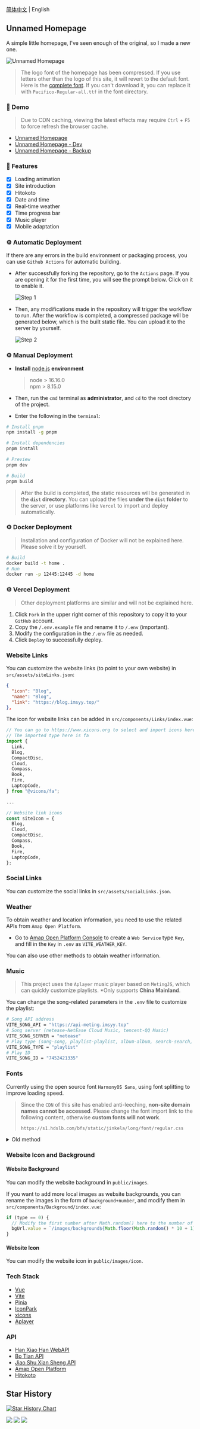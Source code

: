 [简体中文](./README.md) | English

<p>
<strong><h2>Unnamed Homepage</h2></strong>
A simple little homepage, I've seen enough of the original, so I made a new one.
</p>

![Unnamed Homepage](/screenshots/main.jpg)

> The logo font of the homepage has been compressed. If you use letters other than the logo of this site, it will revert to the default font. Here is the [complete font](https://file.imsyy.top/font/Other/Pacifico-Regular.ttf). If you can't download it, you can replace it with `Pacifico-Regular-all.ttf` in the font directory.

### 👀 Demo

> Due to CDN caching, viewing the latest effects may require `Ctrl` + `F5` to force refresh the browser cache.

- [Unnamed Homepage](https://www.imsyy.top)
- [Unnamed Homepage - Dev](https://home-imsyy.vercel.app)
- [Unnamed Homepage - Backup](https://home-5iw.pages.dev)

### 🎉 Features

- [x] Loading animation
- [x] Site introduction
- [x] Hitokoto
- [x] Date and time
- [x] Real-time weather
- [x] Time progress bar
- [x] Music player
- [x] Mobile adaptation

### ⚙️ Automatic Deployment

If there are any errors in the build environment or packaging process, you can use `Github Actions` for automatic building.

- After successfully forking the repository, go to the `Actions` page. If you are opening it for the first time, you will see the prompt below. Click on it to enable it.

  ![Step 1](/screenshots/step1.jpg)

- Then, any modifications made in the repository will trigger the workflow to run. After the workflow is completed, a compressed package will be generated below, which is the built static file. You can upload it to the server by yourself.

  ![Step 2](/screenshots/step2.jpg)

### ⚙️ Manual Deployment

- **Install** [node.js](https://nodejs.org/en/) **environment**

  > node > 16.16.0  
  > npm > 8.15.0

- Then, run the `cmd` terminal as **administrator**, and `cd` to the root directory of the project.
- Enter the following in the `terminal`:

```bash
# Install pnpm
npm install -g pnpm

# Install dependencies
pnpm install

# Preview
pnpm dev

# Build
pnpm build
```

> After the build is completed, the static resources will be generated in the **`dist` directory**. You can upload the files **under the `dist` folder** to the server, or use platforms like `Vercel` to import and deploy automatically.

### ⚙️ Docker Deployment

> Installation and configuration of Docker will not be explained here. Please solve it by yourself.

```bash
# Build
docker build -t home .
# Run
docker run -p 12445:12445 -d home
```

### ⚙️ Vercel Deployment

> Other deployment platforms are similar and will not be explained here.

1. Click `Fork` in the upper right corner of this repository to copy it to your `GitHub` account.
2. Copy the `/.env.example` file and rename it to `/.env` (important).
3. Modify the configuration in the `/.env` file as needed.
4. Click `Deploy` to successfully deploy.

### Website Links

You can customize the website links (to point to your own website) in `src/assets/siteLinks.json`:

```json
{
  "icon": "Blog",
  "name": "Blog",
  "link": "https://blog.imsyy.top/"
},
```

The icon for website links can be added in `src/components/Links/index.vue`:

```js
// You can go to https://www.xicons.org to select and import icons here
// The imported type here is fa
import {
  Link,
  Blog,
  CompactDisc,
  Cloud,
  Compass,
  Book,
  Fire,
  LaptopCode,
} from "@vicons/fa";

...

// Website link icons
const siteIcon = {
  Blog,
  Cloud,
  CompactDisc,
  Compass,
  Book,
  Fire,
  LaptopCode,
};
```

### Social Links

You can customize the social links in `src/assets/socialLinks.json`.

### Weather

To obtain weather and location information, you need to use the related APIs from `Amap Open Platform`.

- Go to [Amap Open Platform Console](https://console.amap.com/dev/index) to create a `Web Service` type `Key`, and fill in the `Key` in `.env` as `VITE_WEATHER_KEY`.

You can also use other methods to obtain weather information.

### Music

> This project uses the `Aplayer` music player based on `MetingJS`, which can quickly customize playlists.
> *Only supports **China Mainland**.

You can change the song-related parameters in the `.env` file to customize the playlist:

```bash
# Song API address
VITE_SONG_API = "https://api-meting.imsyy.top"
# Song server (netease-NetEase Cloud Music, tencent-QQ Music)
VITE_SONG_SERVER = "netease"
# Play type (song-song, playlist-playlist, album-album, search-search, artist-artist)
VITE_SONG_TYPE = "playlist"
# Play ID
VITE_SONG_ID = "7452421335"
```

### Fonts

Currently using the open source font `HarmonyOS Sans`, using font splitting to improve loading speed.

> Since the `CDN` of this site has enabled anti-leeching, **non-site domain names cannot be accessed**. Please change the font import link to the following content, otherwise **custom fonts will not work**.
>
> `https://s1.hdslb.com/bfs/static/jinkela/long/font/regular.css`

<details>
<summary>Old method</summary>

> Since this project introduces Chinese fonts, the Chinese fonts need to be compressed to improve the loading speed of the webpage (you can also cancel the use of Chinese fonts).

#### Remove Traditional Chinese from Chinese Fonts

- Install `Python 3.7` and `pip`
- Run `pip install fonttools`
- Download [sc_unicode.txt](https://gist.githubusercontent.com/imaegoo/d64e5088b723c2e02c40985f55ff12db/raw/5ebd2ce49418c73459a9dfe050483409306a6c1d/sc_unicode.txt)
- Run `pyftsubset fontname.ttf --unicodes-file=sc_unicode.txt`

#### Further Compress Fonts

- Compile and install `Google woff2`

```bash
sudo apt-get install -y git g++ make
git clone --recursive https://github.com/google/woff2.git
cd woff2
make clean all
```

- Compress the font again

```bash
./woff2_compress fontname.ttf
```

- Finally, you can cache the original font and **preload the compressed font**.

> For more information, please visit [虹墨空间站](https://www.imaegoo.com/2020/chinese-font-compress/) for the original article.

</details>

### Website Icon and Background

#### Website Background

You can modify the website background in `public/images`.

If you want to add more local images as website backgrounds, you can rename the images in the form of `background+number`, and modify them in `src/components/Background/index.vue`:

```js
if (type == 0) {
  // Modify the first number after Math.random() here to the number of images
  bgUrl.value = `/images/background${Math.floor(Math.random() * 10 + 1)}.webp`;
}
```

#### Website Icon

You can modify the website icon in `public/images/icon`.

### Tech Stack

- [Vue](https://vuejs.org/)
- [Vite](https://vitejs.dev/)
- [Pinia](https://pinia.esm.dev/)
- [IconPark](https://iconpark.oceanengine.com/official)
- [xicons](https://xicons.org/)
- [Aplayer](https://aplayer.js.org/)

### API

- [Han Xiao Han WebAPI](https://api.vvhan.com/)
- [Bo Tian API](https://api.btstu.cn/doc/sjbz.php)
- [Jiao Shu Xian Sheng API](https://api.oioweb.cn/doc/weather/GetWeather)
- [Amap Open Platform](https://lbs.amap.com/)
- [Hitokoto](https://hitokoto.cn/)

## Star History

[![Star History Chart](https://api.star-history.com/svg?repos=imsyy/home&type=Date)](https://star-history.com/#imsyy/home&Date)

<a title="SSL" target="_blank" href="https://myssl.com/seal/detail?domain=blog.imsyy.top"><img src="https://img.shields.io/badge/MySSL-Security%20Certification-brightgreen"></a>&nbsp;<a title="CDN" target="_blank" href="https://cdnjs.com/"><img src="https://img.shields.io/badge/CDN-Cloudflare-blue"></a>&nbsp;<a title="Copyright" target="_blank" href="https://imsyy.top/"><img src="https://img.shields.io/badge/Copyright%20%C2%A9%202020--2023-%E7%84%A1%E5%90%8D-red"></a>
